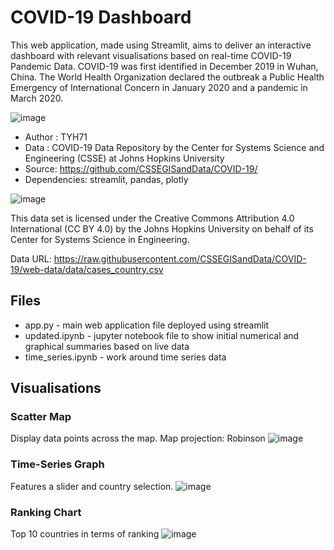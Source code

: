 # COVID-19 Dashboard

This web application, made using Streamlit, aims to deliver an interactive dashboard with relevant visualisations based on real-time COVID-19 Pandemic Data. COVID-19 was first identified in December 2019 in Wuhan, China. The World Health Organization declared the outbreak a Public Health Emergency of International Concern in January 2020 and a pandemic in March 2020.

![image](https://user-images.githubusercontent.com/64251764/111898058-979ade00-8a5e-11eb-8510-ede37f461ef8.png)

- Author : TYH71
- Data : COVID-19 Data Repository by the Center for Systems Science and Engineering (CSSE) at Johns Hopkins University
- Source: https://github.com/CSSEGISandData/COVID-19/
- Dependencies: streamlit, pandas, plotly

![image](https://user-images.githubusercontent.com/64251764/111898076-c1ec9b80-8a5e-11eb-9e0a-3a6dc988d384.png)

This data set is licensed under the Creative Commons Attribution 4.0 International (CC BY 4.0) by the Johns Hopkins University on behalf of its Center for Systems Science in Engineering.

Data URL: https://raw.githubusercontent.com/CSSEGISandData/COVID-19/web-data/data/cases_country.csv

## Files

- app.py - main web application file deployed using streamlit
- updated.ipynb - jupyter notebook file to show initial numerical and graphical summaries based on live data
- time_series.ipynb - work around time series data

## Visualisations

### Scatter Map
Display data points across the map.
Map projection: Robinson
![image](https://user-images.githubusercontent.com/64251764/111898095-db8de300-8a5e-11eb-9877-e3f6588189f8.png)

### Time-Series Graph
Features a slider and country selection.
![image](https://user-images.githubusercontent.com/64251764/111898105-eea0b300-8a5e-11eb-9e84-2f521de6be6f.png)

### Ranking Chart
Top 10 countries in terms of ranking
![image](https://user-images.githubusercontent.com/64251764/111898119-fd876580-8a5e-11eb-8251-d2e503d75d6f.png)
